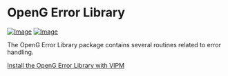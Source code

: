 # OpenG Error Library

[![Image](https://www.vipm.io/package/oglib_error/badge.svg?metric=installs)](https://www.vipm.io/package/oglib_error/) [![Image](https://www.vipm.io/package/oglib_error/badge.svg?metric=stars)](https://www.vipm.io/package/oglib_error/)

The OpenG Error Library package contains several routines related to error handling.

[Install the OpenG Error Library with VIPM](https://www.vipm.io/package/oglib_error/)
